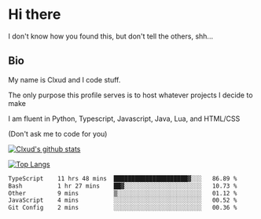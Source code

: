 

# Hi there
I don't know how you found this, but don't tell the others, shh...

## Bio
My name is Clxud and I code stuff.

The only purpose this profile serves is to host whatever projects I decide to make

I am fluent in Python, Typescript, Javascript, Java, Lua, and HTML/CSS



(Don't ask me to code for you)

[![Clxud's github stats](https://github-readme-stats.vercel.app/api?username=cloudwithax&count_private=true&theme=dark&show_icons=true)](https://github.com/anuraghazra/github-readme-stats) 

[![Top Langs](https://github-readme-stats.vercel.app/api/top-langs/?username=cloudwithax&theme=dark)](https://github.com/anuraghazra/github-readme-stats)

<!--START_SECTION:waka-->

```txt
TypeScript    11 hrs 48 mins  █████████████████████▓░░░   86.89 %
Bash          1 hr 27 mins    ██▓░░░░░░░░░░░░░░░░░░░░░░   10.73 %
Other         9 mins          ▒░░░░░░░░░░░░░░░░░░░░░░░░   01.12 %
JavaScript    4 mins          ░░░░░░░░░░░░░░░░░░░░░░░░░   00.52 %
Git Config    2 mins          ░░░░░░░░░░░░░░░░░░░░░░░░░   00.36 %
```

<!--END_SECTION:waka-->







